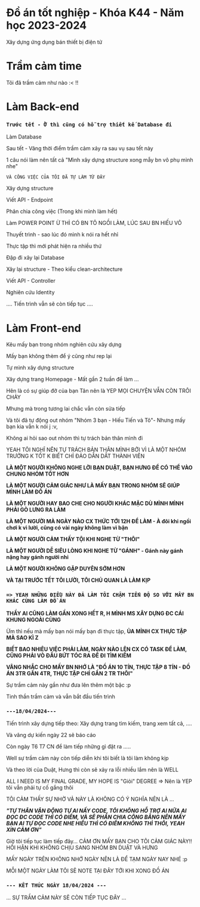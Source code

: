 # Đồ án tốt nghiệp - Khóa K44 - Năm học 2023-2024

Xây dựng ứng dụng bán thiết bị điện tử

# Trầm cảm time

Tôi đã trầm cảm như nào :< !!

# Làm Back-end

### `Trước tết - Ờ thì cũng có hỗ trợ thiết kế Database đi`

Làm Database

Sau tết - Vâng thời điểm trầm cảm xảy ra sau vụ sau tết này

1 câu nói làm nên tất cả "Mình xây dựng structure xong mẫy bn vô phụ mình nhe"

`VÀ CÔNG VIỆC CỦA TÔI ĐÃ TỰ LÀM TỪ ĐÂY`

Xây dựng structure

Viết API - Endpoint

Phân chia công việc (Trong khi mình làm hết)

Làm POWER POINT Ừ THÌ CÓ BN TÔ NGỒI LÀM, LÚC SAU BN HIẾU VÔ

Thuyết trình - sao lúc đó mình k nói ra hết nhỉ

Thực tập thì mới phát hiện ra nhiều thứ

Đập đi xây lại Database

Xây lại structure - Theo kiểu clean-architecture

Viết API - Controller

Nghiên cứu Identity

.... Tiến trình vẫn sẽ còn tiếp tục ....

# Làm Front-end

Kêu mấy bạn trong nhóm nghiên cứu xây dựng

Mấy bạn không thèm để ý cũng như rep lại

Tự mình xây dựng structure

Xây dựng trang Homepage - Mất gần 2 tuần để làm ...

Hên là có sự giúp đỡ của bạn Tân nên là YEP MỌI CHUYỆN VẪN CÒN TRÔI CHẢY

Mhưng mà trong tương lai chắc vẫn còn sửa tiếp

Và tôi đã tự động out nhóm "Nhóm 3 bạn - Hiếu Tiến và Tô"- Nhưng mấy bạn kia vẫn k nói j :v,

Không ai hỏi sao out nhóm thì tự trách bản thân mình đi

YEAH TÔI NGHĨ NÊN TỰ TRÁCH BẢN THÂN MÌNH BỞI VÌ LÀ MỘT NHÓM TRƯỞNG K TỐT K BIẾT CHỈ ĐẢO DẪN DẮT THÀNH VIÊN

**LÀ MỘT NGƯỜI KHÔNG NGHE LỜI BẠN DUẬT, BẠN HƯNG ĐỂ CÓ THỂ VÀO CHUNG NHÓM TỐT HƠN**

**LÀ MỘT NGƯỜI CẢM GIÁC NHƯ LÀ MẤY BẠN TRONG NHÓM SẼ GIÚP MÌNH LÀM ĐỒ ÁN**

**LÀ MỘT NGƯỜI HAY BAO CHE CHO NGƯỜI KHÁC MẶC DÙ MÌNH MÌNH PHẢI GÒ LƯNG RA LÀM**

**LÀ MỘT NGƯỜI MÀ NGÀY NÀO CX THỨC TỚI 12H ĐỂ LÀM - À đôi khi ngồi chơi k vì lười, cũng có vài ngày không làm vì bận**

**LÀ MỘT NGƯỜI CẢM THẤY TỘI KHI NGHE TỪ "THÔI"**

**LÀ MỘT NGƯỜI DỄ SIÊU LÒNG KHI NGHE TỪ "GÁNH" - Gánh này gánh nặng hay gánh người nhỉ**

**LÀ MỘT NGƯỜI KHÔNG GẶP DUYÊN SỚM HƠN**

**VÀ TẠI TRƯỚC TẾT TÔI LƯỜI, TÔI CHỦ QUAN LÀ LÀM KỊP**

### `=> YEAH NHỮNG ĐIỀU NÀY ĐÃ LÀM TÔI CHẬM TIẾN ĐỘ SO VỚI MẤY BN KHÁC CÙNG LÀM ĐỒ ÁN`

**THẦY AI CŨNG LÀM GẦN XONG HẾT R, H MÌNH MS XÂY DỰNG ĐC CÁI KHUNG NGOÀI CÙNG**

Ừm thì nếu mà mấy bạn nói mấy bạn đi thực tập, **ỦA MÌNH CX THỰC TẬP MÀ SAO KÌ Z**

**BIẾT BAO NHIÊU VIỆC PHẢI LÀM, NGÀY NÀO LÊN CX CÓ TASK ĐỂ LÀM, CŨNG PHẢI VÒ ĐẦU BỨT TÓC RA ĐỂ ĐI TÌM KIẾM**

**VÂNG NHẮC CHO MẤY BN NHỚ LÀ "ĐỒ ÁN 10 TÍN, THỰC TẬP 8 TÍN - ĐỒ ÁN 3TR GẦN 4TR, THỰC TẬP CHỈ GẦN 2 TR THÔI"**

Sự trầm cảm này gần như đưa lên thêm một bậc :p

Tinh thần trầm cảm và vẫn bắt đầu tiến trình

### `---18/04/2024---`

Tiến trình xây dựng tiếp theo: Xây dựng trang tìm kiếm, trang xem tất cả, ....

Và vâng dự kiến ngày 22 sẽ báo cáo

Còn ngày T6 T7 CN để làm tiếp những gì đặt ra .....

Well sự trầm cảm này còn tiếp diễn khi tôi biết là tôi làm không kịp

Và theo lời của Duật, Hưng thì còn sẽ xảy ra lỗi nhiều lắm nên là WELL

ALL I NEED IS MY FINAL GRADE, MY HOPE IS "Giỏi" DEGREE => Nên là YEP tôi vẫn phải tự cố gắng thôi

TÔI CẢM THẤY SỰ NHỜ VẢ NÀY LÀ KHÔNG CÓ Ý NGHĨA NÊN LÀ ...

**_"TỰ THÂN VẬN ĐỘNG TỰ AI NẤY CODE, TÔI KHÔNG HỖ TRỢ AI NỮA AI ĐỌC ĐC CODE THÌ CÓ ĐIỂM, VÀ SẼ PHÂN CHIA CÔNG BẰNG NÊN MẤY BẠN AI TỰ ĐỌC CODE NHE HIỂU THÌ CÓ ĐIỂM KHÔNG THÌ THÔI, YEAH XIN CẢM ƠN"_**

Giờ tôi tiếp tục làm tiếp đây... CẢM ƠN MẤY BẠN CHO TÔI CẢM GIÁC NÀY!! HỐI HẬN KHI KHÔNG CHỊU SANG NHÓM BN DUẬT VÀ HƯNG

MẤY NGÀY TRÊN KHÔNG NHỚ NGÀY NÊN LÀ ĐỂ TẠM NGÀY NAY NHÉ :p

MỖI MỘT NGÀY LÀM TÔI SẼ NOTE TẠI ĐÂY TỚI KHI XONG ĐỒ ÁN

### `--- KẾT THÚC NGÀY 18/04/2024 ---`

... SỰ TRẦM CẢM NÀY SẼ CÒN TIẾP TỤC ĐÂY ...
